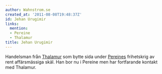 ```yaml
---
author: Wahnstrom.se
created_at: '2011-08-08T19:48:37Z'
id: Jehan Urugimir
links:
  mention:
  - Pereine
  - Thalamur
title: Jehan Urugimir
---
```


Handelsman från [Thalamur] som bytte sida under [Pereines] frihetskrig av rent affärsmässiga skäl.
Han bor nu i Pereine men har fortfarande kontakt med Thalamur.

  [Thalamur]: Thalamur
  [Pereines]: Pereine